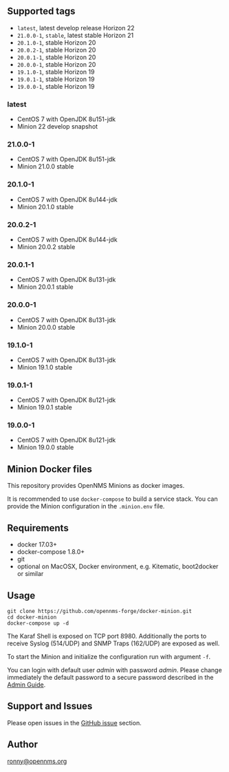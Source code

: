 ## Supported tags

* `latest`, latest develop release Horizon 22
* `21.0.0-1`, `stable`, latest stable Horizon 21
* `20.1.0-1`, stable Horizon 20
* `20.0.2-1`, stable Horizon 20
* `20.0.1-1`, stable Horizon 20
* `20.0.0-1`, stable Horizon 20
* `19.1.0-1`, stable Horizon 19
* `19.0.1-1`, stable Horizon 19
* `19.0.0-1`, stable Horizon 19

### latest

* CentOS 7 with OpenJDK 8u151-jdk
* Minion 22 develop snapshot

### 21.0.0-1

* CentOS 7 with OpenJDK 8u151-jdk
* Minion 21.0.0 stable

### 20.1.0-1

* CentOS 7 with OpenJDK 8u144-jdk
* Minion 20.1.0 stable

### 20.0.2-1

* CentOS 7 with OpenJDK 8u144-jdk
* Minion 20.0.2 stable

### 20.0.1-1

* CentOS 7 with OpenJDK 8u131-jdk
* Minion 20.0.1 stable

### 20.0.0-1

* CentOS 7 with OpenJDK 8u131-jdk
* Minion 20.0.0 stable

### 19.1.0-1

* CentOS 7 with OpenJDK 8u131-jdk
* Minion 19.1.0 stable

### 19.0.1-1

* CentOS 7 with OpenJDK 8u121-jdk
* Minion 19.0.1 stable

### 19.0.0-1

* CentOS 7 with OpenJDK 8u121-jdk
* Minion 19.0.0 stable

## Minion Docker files

This repository provides OpenNMS Minions as docker images.

It is recommended to use `docker-compose` to build a service stack.
You can provide the Minion configuration in the `.minion.env` file.

## Requirements

* docker 17.03+
* docker-compose 1.8.0+
* git
* optional on MacOSX, Docker environment, e.g. Kitematic, boot2docker or similar

## Usage

```
git clone https://github.com/opennms-forge/docker-minion.git
cd docker-minion
docker-compose up -d
```

The Karaf Shell is exposed on TCP port 8980.
Additionally the ports to receive Syslog (514/UDP) and SNMP Traps (162/UDP) are exposed as well.

To start the Minion and initialize the configuration run with argument `-f`.

You can login with default user *admin* with password *admin*.
Please change immediately the default password to a secure password described in the [Admin Guide](http://docs.opennms.org/opennms/branches/release-19.0.0/guide-install/guide-install.html#gi-minion).

## Support and Issues

Please open issues in the [GitHub issue](https://github.com/opennms-forge/docker-minion) section.

## Author

ronny@opennms.org
